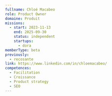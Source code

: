 ```yaml
---
fullname: Chloé Macabeo
role: Product Owner
domaine: Produit
missions:
  - start: 2023-11-13
    end: 2025-09-30
    status: independent
    startups:
      - dora
memberType: beta
previously:
  - recosante
link: https://www.linkedin.com/in/chloemacabeo/
competences:
  - Facilitation
  - Croissance
  - Product strategy
  - SEO
---
```

